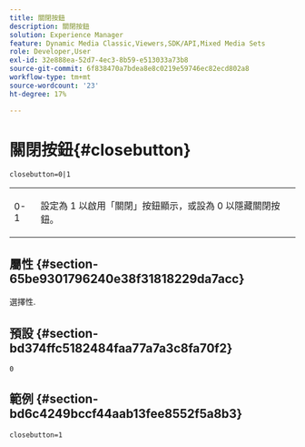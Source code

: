 ```yaml
---
title: 關閉按鈕
description: 關閉按鈕
solution: Experience Manager
feature: Dynamic Media Classic,Viewers,SDK/API,Mixed Media Sets
role: Developer,User
exl-id: 32e888ea-52d7-4ec3-8b59-e513033a73b8
source-git-commit: 6f838470a7bdea8e8c0219e59746ec82ecd802a8
workflow-type: tm+mt
source-wordcount: '23'
ht-degree: 17%

---
```


# 關閉按鈕{#closebutton}

`closebutton=0|1`

<table id="table_9B98C97485DD4DEB8A6ECBCE8DF6B886"> 
 <tbody> 
  <tr> 
   <td colname="col1"> <p> <span class="codeph"> 0-1 </span> </p> </td> 
   <td colname="col2"> <p> 設定為 <span class="codeph"> 1</span> 以啟用「關閉」按鈕顯示，或設為 <span class="codeph"> 0</span> 以隱藏關閉按鈕。 </p> </td> 
  </tr> 
 </tbody> 
</table>

## 屬性 {#section-65be9301796240e38f31818229da7acc}

選擇性.

## 預設 {#section-bd374ffc5182484faa77a7a3c8fa70f2}

`0`

## 範例 {#section-bd6c4249bccf44aab13fee8552f5a8b3}

`closebutton=1`
